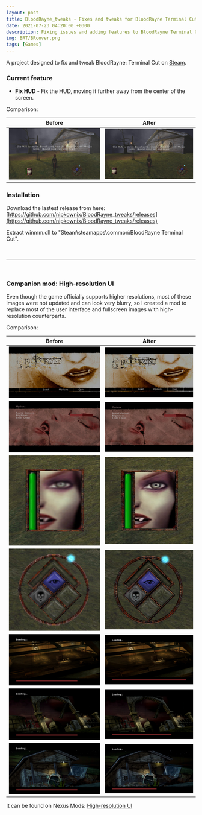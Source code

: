 ```yaml
---
layout: post
title: BloodRayne_tweaks - Fixes and tweaks for BloodRayne Terminal Cut
date: 2021-07-23 04:20:00 +0300
description: Fixing issues and adding features to BloodRayne Terminal Cut
img: BRT/BRcover.png
tags: [Games]
---
```


A project designed to fix and tweak BloodRayne: Terminal Cut on [Steam](https://store.steampowered.com/app/1373510/BloodRayne_Terminal_Cut/).

### Current feature

 * **Fix HUD** - Fix the HUD, moving it further away from the center of the screen.

Comparison: 

| Before | After |
|--|--|
| ![Before](/assets/img/BRT/comp1_old.jpg) | ![After](/assets/img/BRT/comp1_new.jpg) |

### Installation

Download the lastest release from here: [https://github.com/nipkownix/BloodRayne_tweaks/releases](https://github.com/nipkownix/BloodRayne_tweaks/releases)

Extract winmm.dll to "Steam\steamapps\common\BloodRayne Terminal Cut".

<br>

*****************************

<br>

### Companion mod: High-resolution UI

Even though the game officially supports higher resolutions, most of these images were not updated and can look very blurry, so I created a mod to replace most of the user interface and fullscreen images with high-resolution counterparts.

Comparison: 

| Before | After |
|--|--|
| ![Before](/assets/img/BRT/HRUI/comp1_orig.jpg) | ![After](/assets/img/BRT/HRUI/comp1_new.jpg) |
| ![Before](/assets/img/BRT/HRUI/comp2_orig.jpg) | ![After](/assets/img/BRT/HRUI/comp2_new.jpg) |
| ![Before](/assets/img/BRT/HRUI/comp3_orig.png) | ![After](/assets/img/BRT/HRUI/comp3_new.png) |
| ![Before](/assets/img/BRT/HRUI/comp4_orig.png) | ![After](/assets/img/BRT/HRUI/comp4_new.png) |
| ![Before](/assets/img/BRT/HRUI/comp5_orig.jpg) | ![After](/assets/img/BRT/HRUI/comp5_new.jpg) |
| ![Before](/assets/img/BRT/HRUI/comp6_orig.jpg) | ![After](/assets/img/BRT/HRUI/comp6_new.jpg) |
| ![Before](/assets/img/BRT/HRUI/comp7_orig.jpg) | ![After](/assets/img/BRT/HRUI/comp7_new.jpg) |

It can be found on Nexus Mods: [High-resolution UI](https://www.nexusmods.com/bloodrayneterminalcut/mods/9)